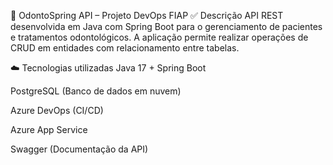 🦷 OdontoSpring API – Projeto DevOps FIAP
✅ Descrição
API REST desenvolvida em Java com Spring Boot para o gerenciamento de pacientes e tratamentos odontológicos. A aplicação permite realizar operações de CRUD em entidades com relacionamento entre tabelas.

☁️ Tecnologias utilizadas
Java 17 + Spring Boot

PostgreSQL (Banco de dados em nuvem)

Azure DevOps (CI/CD)

Azure App Service

Swagger (Documentação da API)
